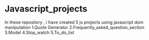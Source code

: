 # Javascript_projects
 In these repository , i have created 5 js projects using javascript dom manipulation 
 1.Quote Generator
 2.Frequently_asked_question_section
 3.Model
 4.Stop_watch
 5.To_do_list
